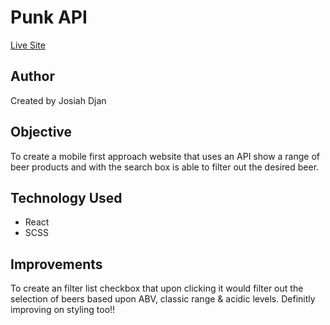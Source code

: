 # Punk API

[Live Site](https://jtdjan.github.io/punk-api/)

## Author

Created by Josiah Djan

## Objective

To create a mobile first approach website that uses an API show a range of beer products and with the search box is able to filter out the desired beer.

## Technology Used

- React
- SCSS

## Improvements

To create an filter list checkbox that upon clicking it would filter out the selection of beers based upon ABV, classic range & acidic levels.
Definitly improving on styling too!!
